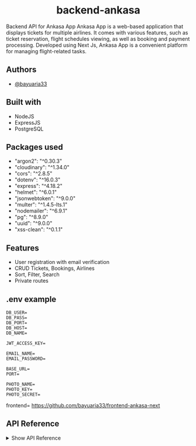<h1 align="center">backend-ankasa</h1>

Backend API for Ankasa App
Ankasa App is a web-based application that displays tickets for multiple airlines. It comes with various features, such as ticket reservation, flight schedules viewing, as well as booking and payment processing. Developed using Next Js, Ankasa App is a convenient platform for managing flight-related tasks.

## Authors

- [@bayuaria33](https://github.com/bayuaria33)

## Built with

- NodeJS
- ExpressJS
- PostgreSQL

## Packages used

- "argon2": "^0.30.3"
- "cloudinary": "^1.34.0"
- "cors": "^2.8.5"
- "dotenv": "^16.0.3"
- "express": "^4.18.2"
- "helmet": "^6.0.1"
- "jsonwebtoken": "^9.0.0"
- "multer": "^1.4.5-lts.1"
- "nodemailer": "^6.9.1"
- "pg": "^8.9.0"
- "uuid": "^9.0.0"
- "xss-clean": "^0.1.1"

## Features

- User registration with email verification
- CRUD Tickets, Bookings, Airlines
- Sort, Filter, Search
- Private routes

## .env example

```
DB_USER=
DB_PASS=
DB_PORT=
DB_HOST=
DB_NAME=

JWT_ACCESS_KEY=

EMAIL_NAME=
EMAIL_PASSWORD=

BASE_URL=
PORT=

PHOTO_NAME=
PHOTO_KEY=
PHOTO_SECRET=
```

frontend= https://github.com/bayuaria33/frontend-ankasa-next

## API Reference

<details>
<summary>Show API Reference</summary>

## Register user

```http
  POST /users/register/customer
```

Req Body Form:
| Key | Value |
| :-------- |:------------------------- |
| `email` | **Required**. email |
| `fullname` | **Required**. name |
| `password` | **Required**. password |


## Login user

```http
  POST /users/login
```

Req Body Form:
| Key | Value |
| :-------- |:------------------------- |
| `email` | **Required**. email |
| `password` | **Required**. password |

## Verify Users OTP

```http
  POST /users/confirm
```
Req Body Form:
| Key | Value |
| :-------- |:------------------------- |
| `email` | **Required**. email |
| `OTP` | **Required**. OTP |

## Update user

```http
  POST /users/update
```
Req Body Form:
| Key | Value |
| :-------- |:------------------------- |
| `fullname` | **Required**. fullname |
| `email` | **Required**. email |
| `phone` | **Required**. phone |
| `city` | **Required**. city |
| `country` | **Required**. country |
| `postalcode` | **Required**. postalcode |

## Update Airline

```http
  PUT /airlines/:id
```
Req Body Form:
| Key | Value |
| :-------- |:------------------------- |
| `airline_name` | **Required**. airline_name |
| `photo` | **Required**. photo |


## Insert Airline

```http
  POST /airlines
```
Req Body Form:
| Key | Value |
| :-------- |:------------------------- |
| `airline_name` | **Required**. airline_name |
| `photo` | **Required**. photo |


## Get All Airline

```http
  GET /airlines
```

## Get Airline by Id
```http
  GET /airlines/:id
```

## Insert Bookings
```http
  POST /bookings/
```
Req Body Form:
| Key | Value |
| :-------- |:------------------------- |
| `tickets_id` | **Required**. tickets_id |
| `users_id` | **Required**. users_id |
| `passengers` | **Required**. passengers |
| `title` | **Required**. title |
| `payment_status` | **Required**. payment_status |
| `insured` | **Required**. insured |

## Get Bookings by User
```http
  GET /bookings
```
Auth:
|Key |Value                |
| :-------- |:------------------------- |
| `bearer token` |**Required**. Login accessToken |

## Get Bookings by Id
```http
  GET /bookings/:id
```

## Update Payment Status
```http
  PUT /bookings/update-payment
```
Req Body Form:
| Key | Value |
| :-------- |:------------------------- |
| `id` | **Required**. id |
| `payment_status` | **Required**. payment_status |

## Get All Tickets
```http
  GET /tickets/all
```

## Get Filtered Tickets
```http
  GET /tickets/filter
```
Req Query Form:
| Key | Value |
| :-------- |:------------------------- |
| `search` | **Required**. search |
| `t1` | **Required**. t1 |
| `t2` | **Required**. t2 |
| `p1` | **Required**. p1 |
| `p2` | **Required**. p2 |
| `sort` | **Required**. sort |
| `transit` | **Required**. transit |
| `airline_id` | **Required**. airline_id |

## Insert Ticket
```http
  POST /tickets
```
Req Body Form:
| Key | Value |
| :-------- |:------------------------- |
| `airlines_id` | **Required**. airlines_id |
| `departure_city` | **Required**. departure_city |
| `departure_country` | **Required**. departure_country |
| `arrival_city` | **Required**. arrival_city |
| `arrival_country` | **Required**. arrival_country |
| `departure_date` | **Required**. departure_date |
| `arrival_date` | **Required**. arrival_date |
| `transit` | **Required**. transit |
| `facilities` | **Required**. facilities |
| `price` | **Required**. price |
| `flight_class` | **Required**. flight_class |
| `gate` | **Required**. gate |
| `terminal` | **Required**. terminal |

## Update Ticket
```http
  PUT /tickets/:id
```
Req Body Form:
| Key | Value |
| :-------- |:------------------------- |
| `airlines_id` | **Required**. airlines_id |
| `departure_city` | **Required**. departure_city |
| `departure_country` | **Required**. departure_country |
| `arrival_city` | **Required**. arrival_city |
| `arrival_country` | **Required**. arrival_country |
| `departure_date` | **Required**. departure_date |
| `arrival_date` | **Required**. arrival_date |
| `transit` | **Required**. transit |
| `facilities` | **Required**. facilities |
| `price` | **Required**. price |
| `flight_class` | **Required**. flight_class |
| `gate` | **Required**. gate |
| `terminal` | **Required**. terminal |
